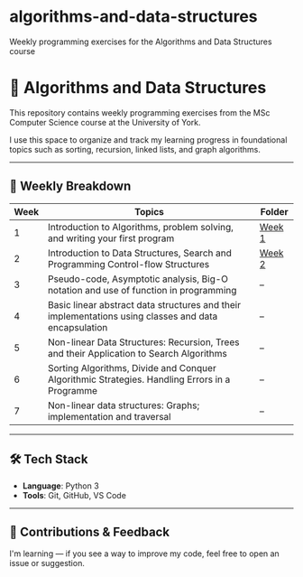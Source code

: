# algorithms-and-data-structures
Weekly programming exercises for the Algorithms and Data Structures course

# 🧠 Algorithms and Data Structures

This repository contains weekly programming exercises from the MSc Computer Science course at the University of York.

I use this space to organize and track my learning progress in foundational topics such as sorting, recursion, linked lists, and graph algorithms.

---

## 📘 Weekly Breakdown

| Week | Topics                                                                                                  | Folder     |
|------|---------------------------------------------------------------------------------------------------------|-------------------|
| 1    | Introduction to Algorithms, problem solving, and writing your first program                             | [Week 1](Week_1/) |
| 2    | Introduction to Data Structures, Search and Programming Control-flow Structures                         | [Week 2](week02/) |
| 3    | Pseudo-code, Asymptotic analysis, Big-O notation and use of function in programming                     | –          |
| 4    | Basic linear abstract data structures and their implementations using classes and data encapsulation    | –          |
| 5    | Non-linear Data Structures: Recursion, Trees and their Application to Search Algorithms                 | –          |
| 6    | Sorting Algorithms, Divide and Conquer Algorithmic Strategies. Handling Errors in a Programme           | –          |
| 7    | Non-linear data structures: Graphs; implementation and traversal                                        | –          |

---

## 🛠️ Tech Stack

- **Language**: Python 3
- **Tools**: Git, GitHub, VS Code

---

## 🤝 Contributions & Feedback

I'm learning — if you see a way to improve my code, feel free to open an issue or suggestion.

